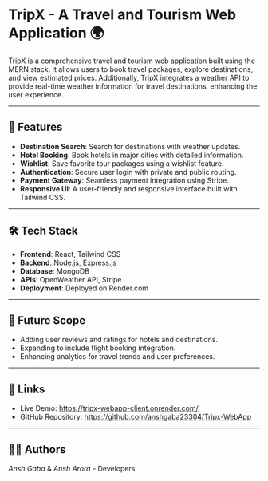 # TripX - A Travel and Tourism Web Application 🌍

TripX is a comprehensive travel and tourism web application built using the MERN stack. It allows users to book travel packages, explore destinations, and view estimated prices. Additionally, TripX integrates a weather API to provide real-time weather information for travel destinations, enhancing the user experience.

---

## 🚀 **Features**
- **Destination Search**: Search for destinations with weather updates.
- **Hotel Booking**: Book hotels in major cities with detailed information.
- **Wishlist**: Save favorite tour packages using a wishlist feature.
- **Authentication**: Secure user login with private and public routing.
- **Payment Gateway**: Seamless payment integration using Stripe.
- **Responsive UI**: A user-friendly and responsive interface built with Tailwind CSS.

---

## 🛠️ **Tech Stack**
- **Frontend**: React, Tailwind CSS
- **Backend**: Node.js, Express.js
- **Database**: MongoDB
- **APIs**: OpenWeather API, Stripe
- **Deployment**: Deployed on Render.com

---

## 🎯 **Future Scope**
- Adding user reviews and ratings for hotels and destinations.
- Expanding to include flight booking integration.
- Enhancing analytics for travel trends and user preferences.

---

## 🔗 **Links**
- Live Demo: https://tripx-webapp-client.onrender.com/
- GitHub Repository: https://github.com/anshgaba23304/Tripx-WebApp

---

## 👨‍💻 **Authors**
*Ansh Gaba* & *Ansh Arora* - Developers

